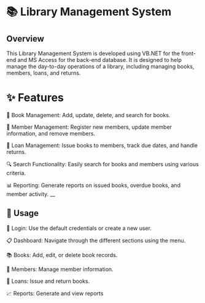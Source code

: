 # 📚 Library Management System

## Overview

This Library Management System is developed using VB.NET for the front-end and MS Access for the back-end database. It is designed to help manage the day-to-day operations of a library, including managing books, members, loans, and returns.

# ✨ Features

📖 Book Management: Add, update, delete, and search for books. 

👥 Member Management: Register new members, update member information, and remove members.

📅 Loan Management: Issue books to members, track due dates, and handle returns.

🔍 Search Functionality: Easily search for books and members using various criteria.

📊 Reporting: Generate reports on issued books, overdue books, and member activity.
__
## 🚀 Usage

🔑 Login: Use the default credentials or create a new user.

📋 Dashboard: Navigate through the different sections using the menu.

📚 Books: Add, edit, or delete book records.

👤 Members: Manage member information.

🔄 Loans: Issue and return books.

📈 Reports: Generate and view reports


